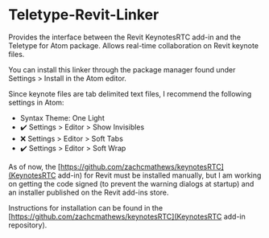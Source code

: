 # Teletype-Revit-Linker
Provides the interface between the Revit KeynotesRTC add-in and the Teletype
for Atom package. Allows real-time collaboration on Revit keynote files.

You can install this linker through the package manager found under
Settings > Install in the Atom editor.

Since keynote files are tab delimited text files, I recommend the following
settings in Atom:
- Syntax Theme: One Light
- :heavy_check_mark: Settings > Editor > Show Invisibles
- :x: Settings > Editor > Soft Tabs
- :heavy_check_mark: Settings > Editor > Soft Wrap

As of now, the [https://github.com/zachcmathews/keynotesRTC](KeynotesRTC add-in)
for Revit must be installed manually, but I am working on getting the code
signed (to prevent the warning dialogs at startup) and an installer published
on the Revit add-ins store.

Instructions for installation can be found in the
[https://github.com/zachcmathews/keynotesRTC](KeynotesRTC add-in repository).

